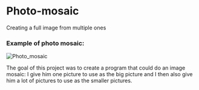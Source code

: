 # Photo-mosaic
 Creating a full image from multiple ones

### Example of photo mosaic:

![Photo_mosaic](https://i.ytimg.com/vi/Iyh3OVZ560A/maxresdefault.jpg)


The goal of this project was to create a program that could do an image mosaic: I give him one picture to use as the big picture and I then also give him a lot of pictures to use as the smaller pictures.
